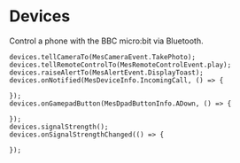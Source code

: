 # Devices

Control a phone with the BBC micro:bit via Bluetooth.

```cards
devices.tellCameraTo(MesCameraEvent.TakePhoto);
devices.tellRemoteControlTo(MesRemoteControlEvent.play);
devices.raiseAlertTo(MesAlertEvent.DisplayToast);
devices.onNotified(MesDeviceInfo.IncomingCall, () => {
    
});
devices.onGamepadButton(MesDpadButtonInfo.ADown, () => {
    
});
devices.signalStrength();
devices.onSignalStrengthChanged(() => {
    
});
```
